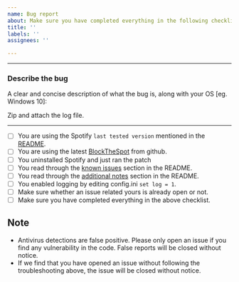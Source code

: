```yaml
---
name: Bug report
about: Make sure you have completed everything in the following checklist.
title: ''
labels: ''
assignees: ''

---
```


---

### Describe the bug

A clear and concise description of what the bug is, along with your OS [eg. Windows 10]:

Zip and attach the log file.

---

- [ ] You are using the Spotify `last tested version` mentioned in the [README](https://github.com/mrpond/BlockTheSpot/blob/master/README.md).
- [ ] You are using the latest [BlockTheSpot](https://www.github.com/mrpond/BlockTheSpot/releases) from github.
- [ ] You uninstalled Spotify and just ran the patch
- [ ] You read through the [known issues](https://github.com/mrpond/BlockTheSpot/blob/master/README.md#known-issues) section in the README.
- [ ] You read through the [additional notes](https://github.com/mrpond/BlockTheSpot/blob/master/README.md#additional-notes) section in the README.
- [ ] You enabled logging by editing config.ini `set log = 1`.
- [ ] Make sure whether an issue related yours is already open or not.
- [ ] Make sure you have completed everything in the above checklist.

## Note

- Antivirus detections are false positive. Please only open an issue if you find any vulnerability in the code. False reports will be closed without notice.
- If we find that you have opened an issue without following the troubleshooting above, the issue will be closed without notice.

<!-- Remove this line and

## Feature Request
Provide a detailed explanation of the requested feature and its use case. Feature should be present in the Premium version of Spotify.

this line to enable feature request.--->
